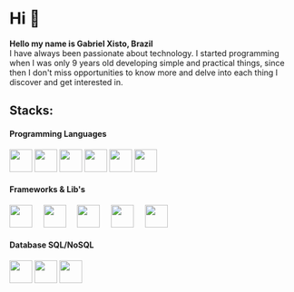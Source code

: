# Hi 👋

**Hello my name is Gabriel Xisto, Brazil** <br/>
I have always been passionate about technology. I started programming when I was only 9 years old developing simple and practical things, since then I don't miss opportunities to know more and delve into each thing I discover and get interested in.

## Stacks:

<div>
  <h4>Programming Languages</h4>
  <div>
    <img src="https://raw.githubusercontent.com/tomchen/stack-icons/634d5c036a2a7ca0115c94ab2ce86c7e79e01e13/logos/c.svg" width="40" height="40" />
    <img src="https://raw.githubusercontent.com/tomchen/stack-icons/634d5c036a2a7ca0115c94ab2ce86c7e79e01e13/logos/c-plusplus.svg" width="40" height="40" />
    <img src="https://raw.githubusercontent.com/tomchen/stack-icons/634d5c036a2a7ca0115c94ab2ce86c7e79e01e13/logos/c-sharp.svg" width="40" height="40" />
    <img src="https://raw.githubusercontent.com/tomchen/stack-icons/634d5c036a2a7ca0115c94ab2ce86c7e79e01e13/logos/javascript.svg" width="40" height="40" />
    <img src="https://raw.githubusercontent.com/tomchen/stack-icons/634d5c036a2a7ca0115c94ab2ce86c7e79e01e13/logos/typescript-icon.svg" width="40" height="40" />
    <img src="https://raw.githubusercontent.com/tomchen/stack-icons/634d5c036a2a7ca0115c94ab2ce86c7e79e01e13/logos/lua.svg" width="40" height="40" />
  </div>

  <h4>Frameworks & Lib's</h4>
  <div>
    <img src="https://raw.githubusercontent.com/tomchen/stack-icons/refs/heads/master/logos/react.svg" width="40" height="40" /> &nbsp &nbsp
    <img src="https://raw.githubusercontent.com/gabrielxisto/stack-icons/refs/heads/patch-2/logos/nextjs.svg" width="40" height="40" /> &nbsp &nbsp
    <img src="https://raw.githubusercontent.com/tomchen/stack-icons/refs/heads/master/logos/prisma.svg" width="40" height="40" /> &nbsp &nbsp
    <img src="https://raw.githubusercontent.com/tomchen/stack-icons/634d5c036a2a7ca0115c94ab2ce86c7e79e01e13/logos/nodejs-icon.svg" width="40" height="40" /> &nbsp &nbsp
    <img src="https://raw.githubusercontent.com/gabrielxisto/stack-icons/refs/heads/patch-3/logos/express.svg" width="40" height="40" /> &nbsp &nbsp
  </div>
  
  <h4>Database SQL/NoSQL</h4>
  <div>
    <img src="https://raw.githubusercontent.com/tomchen/stack-icons/634d5c036a2a7ca0115c94ab2ce86c7e79e01e13/logos/mysql.svg" width="40" height="40" />
    <img src="https://raw.githubusercontent.com/tomchen/stack-icons/634d5c036a2a7ca0115c94ab2ce86c7e79e01e13/logos/postgresql.svg" width="40" height="40" />
    <img src="https://raw.githubusercontent.com/tomchen/stack-icons/634d5c036a2a7ca0115c94ab2ce86c7e79e01e13/logos/mongodb-icon.svg" width="40" height="40" />
  </div>
</div>
